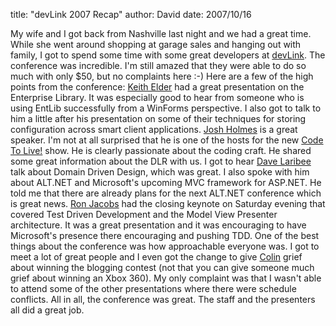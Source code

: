 
title: "devLink 2007 Recap"
author: David
date: 2007/10/16

My wife and I got back from Nashville last night and we had a great time. While she went around shopping at garage sales and hanging out with family, I got to spend some time with some great developers at [devLink](http://devlink.net/). The conference was incredible. I'm still amazed that they were able to do so much with only $50, but no complaints here :-) 
Here are a few of the high points from the conference: 
[Keith Elder](http://keithelder.net/blog/default.aspx) had a great presentation on the Enterprise Library. It was especially good to hear from someone who is using EntLib successfully from a WinForms perspective. I also got to talk to him a little after his presentation on some of their techniques for storing configuration across smart client applications. 
[Josh Holmes](http://www.joshholmes.com/Default.aspx) is a great speaker. I'm not at all surprised that he is one of the hosts for the new [Code To Live!](http://www.codetolive.net/) show. He is clearly passionate about the coding craft. He shared some great information about the DLR with us. 
I got to hear [Dave Laribee](http://codebetter.com/blogs/david_laribee/) talk about Domain Driven Design, which was great. I also spoke with him about ALT.NET and Microsoft's upcoming MVC framework for ASP.NET. He told me that there are already plans for the next ALT.NET conference which is great news. 
[Ron Jacobs](http://www.ronjacobs.com/) had the closing keynote on Saturday evening that covered Test Driven Development and the Model View Presenter architecture. It was a great presentation and it was encouraging to have Microsoft's presence there encouraging and pushing TDD. 
One of the best things about the conference was how approachable everyone was. I got to meet a lot of great people and I even got the change to give [Colin](http://www.colinneller.com/blog/) grief about winning the blogging contest (not that you can give someone much grief about winning an Xbox 360). My only complaint was that I wasn't able to attend some of the other presentations where there were schedule conflicts. 
All in all, the conference was great. The staff and the presenters all did a great job.

